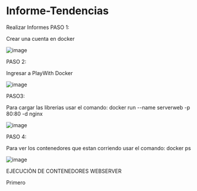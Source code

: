 # Informe-Tendencias
Realizar Informes
PASO 1:

Crear una cuenta en docker

![image](https://user-images.githubusercontent.com/91167254/197311024-d17ed63d-ca2e-46bb-8e72-d37b1eb2e11d.png)


PASO 2:

Ingresar a PlayWith Docker

![image](https://user-images.githubusercontent.com/91167254/197311192-90b8086f-68ad-4985-88b9-5c557d1e2a99.png)


PASO3:

Para cargar las librerias usar el comando: docker run --name serverweb -p 80:80 -d nginx

![image](https://user-images.githubusercontent.com/91167254/197311265-1dd18312-369d-4a24-930d-86a89c8f34bc.png)


PASO 4:

Para ver los contenedores que estan corriendo usar el comando: docker ps

![image](https://user-images.githubusercontent.com/91167254/197311293-8634f532-95de-4dc7-bd6b-1fe61d767372.png)


EJECUCIÒN DE CONTENEDORES WEBSERVER

Primero 
